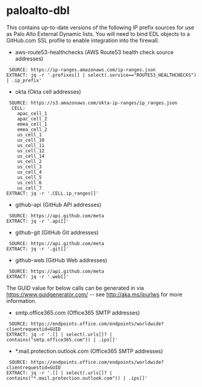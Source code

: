 # paloalto-dbl

This contains up-to-date versions of the following IP prefix sources for use as Palo Alto External Dynamic lists. You will need
to bind EDL objects to a GitHub.com SSL profile to enable integration into the firewall.

- aws-route53-healthchecks (AWS Route53 health check source addresses)

```
 SOURCE: https://ip-ranges.amazonaws.com/ip-ranges.json 
EXTRACT: jq -r '.prefixes[] | select(.service=="ROUTE53_HEALTHCHECKS") | .ip_prefix'
```

- okta (Okta cell addresses)

```
 SOURCE: https://s3.amazonaws.com/okta-ip-ranges/ip_ranges.json
  CELL:
    apac_cell_1
    apac_cell_2
    emea_cell_1
    emea_cell_2
    us_cell_1
    us_cell_10
    us_cell_11
    us_cell_12
    us_cell_14
    us_cell_2
    us_cell_3
    us_cell_4
    us_cell_5
    us_cell_6
    us_cell_7
EXTRACT: jq -r '.CELL.ip_ranges[]'
```

- github-api (GitHub API addresses)

```
 SOURCE: https://api.github.com/meta 
EXTRACT: jq -r '.api[]'
```

- github-git (GitHub Git addresses)

```
 SOURCE: https://api.github.com/meta 
EXTRACT: jq -r '.git[]'
```
- github-web (GitHub Web addresses)

```
 SOURCE: https://api.github.com/meta 
EXTRACT: jq -r '.web[]'
```

The GUID value for below calls can be generated in via https://www.guidgenerator.com/ -- see http://aka.ms/ipurlws for more information.

- smtp.office365.com (Office365 SMTP addresses)

```
 SOURCE: https://endpoints.office.com/endpoints/worldwide?clientrequestid=GUID 
EXTRACT: jq -r '.[] | select(.urls[]? | contains("smtp.office365.com")) | .ips[]'
```

- *.mail.protection.outlook.com (Office365 SMTP addresses)

```
 SOURCE: https://endpoints.office.com/endpoints/worldwide?clientrequestid=GUID
EXTRACT: jq -r '.[] | select(.urls[]? | contains("*.mail.protection.outlook.com")) | .ips[]'
```
